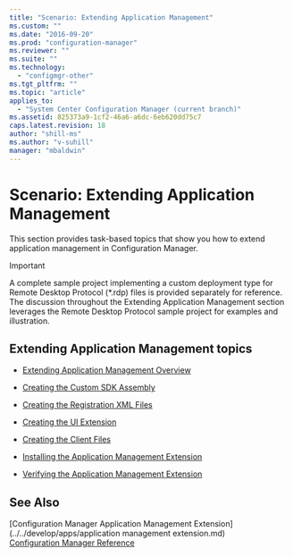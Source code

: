 ```yaml
---
title: "Scenario: Extending Application Management"
ms.custom: ""
ms.date: "2016-09-20"
ms.prod: "configuration-manager"
ms.reviewer: ""
ms.suite: ""
ms.technology: 
  - "configmgr-other"
ms.tgt_pltfrm: ""
ms.topic: "article"
applies_to: 
  - "System Center Configuration Manager (current branch)"
ms.assetid: 825373a9-1cf2-46a6-a6dc-6eb620dd75c7
caps.latest.revision: 18
author: "shill-ms"
ms.author: "v-suhill"
manager: "mbaldwin"
---
```

# Scenario: Extending Application Management
This section provides task-based topics that show you how to extend application management in Configuration Manager.  
  
> [!IMPORTANT]
>  A complete sample project implementing a custom deployment type for Remote Desktop Protocol (*.rdp) files is provided separately for reference. The discussion throughout the Extending Application Management section leverages the Remote Desktop Protocol sample project for examples and illustration.  
  
## Extending Application Management topics  
  
-   [Extending Application Management Overview](../../develop/apps/extending-application-management-overview.md)  
  
-   [Creating the Custom SDK Assembly](../../develop/apps/creating-the-custom-sdk-assembly.md)  
  
-   [Creating the Registration XML Files](../../develop/apps/creating-the-registration-xml-files.md)  
  
-   [Creating the UI Extension](../../develop/apps/creating-the-ui-extension.md)  
  
-   [Creating the Client Files](../../develop/apps/creating-the-client-files.md)  
  
-   [Installing the Application Management Extension](../../develop/apps/installing-the-application-management-extension.md)  
  
-   [Verifying the Application Management Extension](../../develop/apps/verifying-the-application-management-extension.md)  
  
## See Also  
 [Configuration Manager Application Management Extension](../../develop/apps/application management extension.md)   
 [Configuration Manager Reference](../../develop/reference/configuration-manager-reference.md)